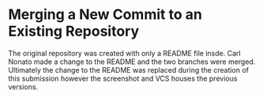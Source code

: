 # Merging a New Commit to an Existing Repository

The original repository was created with only a README file insde. Carl Nonato made a change to the README and the two branches were merged. Ultimately the change to the README was replaced during the creation of this submission however the screenshot and VCS houses the previous versions.
